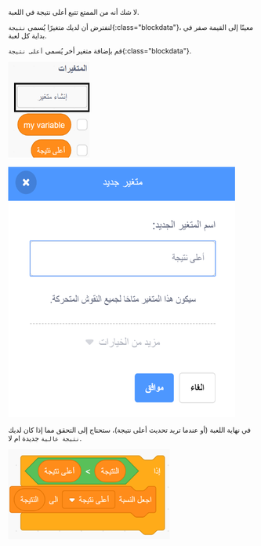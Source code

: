 لا شك أنه من الممتع تتبع أعلى نتيجة في اللعبة.

لنفترض أن لديك متغيرًا يُسمى `نتيجة`{:class="blockdata"}، معينًا إلى القيمة صفر في بداية كل لعبة.

قم بإضافة متغير أخر يُسمى `أعلى نتيجة`{:class="blockdata"}.

![انقر على إنشاء متغير](images/make-variable-annotated.png)

![أدخل اسم أعلى درجة](images/make-high-score-variable.png)

في نهاية اللعبة (أو عندما تريد تحديث أعلى نتيجة)، ستحتاج إلى التحقق مما إذا كان لديك `نتيجة عالية` جديدة ام لا.

![لقطة الشاشة](images/check-for-high-score.png)